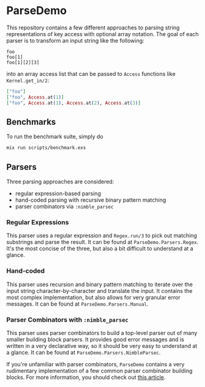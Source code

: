 # ParseDemo

This repository contains a few different approaches to parsing string representations
of key access with optional array notation. The goal of each parser is to transform
an input string like the following:

```plain
foo
foo[1]
foo[1][2][3]
```

into an array access list that can be passed to `Access` functions like `Kernel.get_in/2`:

```elixir
["foo"]
["foo", Access.at(1)]
["foo", Access.at(1), Access.at(2), Access.at(3)]
```

## Benchmarks

To run the benchmark suite, simply do

```bash
mix run scripts/benchmark.exs
```

## Parsers

Three parsing approaches are considered:

- regular expression-based parsing
- hand-coded parsing with recursive binary pattern matching
- parser combinators via `:nimble_parsec`

### Regular Expressions

This parser uses a regular expression and `Regex.run/3` to pick out matching substrings
and parse the result. It can be found at `ParseDemo.Parsers.Regex`. It's the most concise
of the three, but also a bit difficult to understand at a glance.

### Hand-coded

This parser uses recursion and binary pattern matching to iterate over the input string
character-by-character and translate the input. It contains the most complex implementation,
but also allows for very granular error messages. It can be found at `ParseDemo.Parsers.Manual`.

### Parser Combinators with `:nimble_parsec`

This parser uses parser combinators to build a top-level parser out of many smaller building
block parsers. It provides good error messages and is written in a very declarative way, so
it should be very easy to understand at a glance. It can be found at `ParseDemo.Parsers.NimbleParsec`.

If you're unfamiliar with parser combinators, `ParseDemo` contains a very rudimentary implementation
of a few common parser combinator building blocks. For more information, you should check
out [this article](http://theorangeduck.com/page/you-could-have-invented-parser-combinators).
